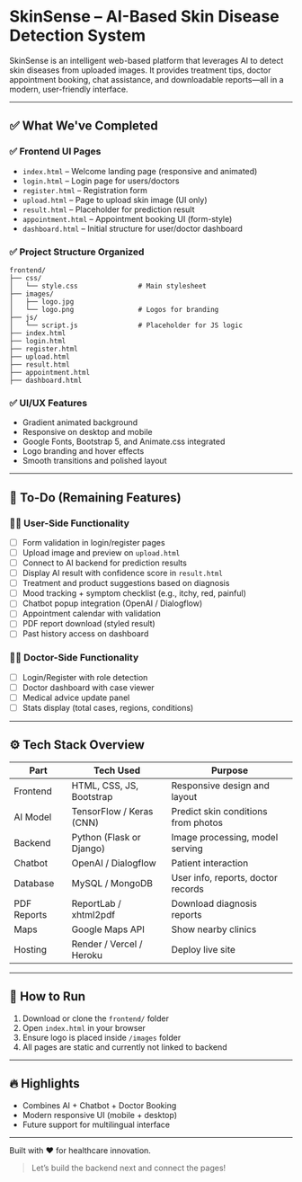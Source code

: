 # SkinSense – AI-Based Skin Disease Detection System

SkinSense is an intelligent web-based platform that leverages AI to detect skin diseases from uploaded images. It provides treatment tips, doctor appointment booking, chat assistance, and downloadable reports—all in a modern, user-friendly interface.

---

## ✅ What We've Completed

### ✅ Frontend UI Pages
- `index.html` – Welcome landing page (responsive and animated)
- `login.html` – Login page for users/doctors
- `register.html` – Registration form
- `upload.html` – Page to upload skin image (UI only)
- `result.html` – Placeholder for prediction result
- `appointment.html` – Appointment booking UI (form-style)
- `dashboard.html` – Initial structure for user/doctor dashboard

### ✅ Project Structure Organized
```
frontend/
├── css/
│   └── style.css               # Main stylesheet
├── images/
│   ├── logo.jpg
│   └── logo.png                # Logos for branding
├── js/
│   └── script.js               # Placeholder for JS logic
├── index.html
├── login.html
├── register.html
├── upload.html
├── result.html
├── appointment.html
├── dashboard.html
```

### ✅ UI/UX Features
- Gradient animated background
- Responsive on desktop and mobile
- Google Fonts, Bootstrap 5, and Animate.css integrated
- Logo branding and hover effects
- Smooth transitions and polished layout

---

## 🧱 To-Do (Remaining Features)

### 🧑‍⚕️ User-Side Functionality
- [ ] Form validation in login/register pages
- [ ] Upload image and preview on `upload.html`
- [ ] Connect to AI backend for prediction results
- [ ] Display AI result with confidence score in `result.html`
- [ ] Treatment and product suggestions based on diagnosis
- [ ] Mood tracking + symptom checklist (e.g., itchy, red, painful)
- [ ] Chatbot popup integration (OpenAI / Dialogflow)
- [ ] Appointment calendar with validation
- [ ] PDF report download (styled result)
- [ ] Past history access on dashboard

### 👨‍⚕️ Doctor-Side Functionality
- [ ] Login/Register with role detection
- [ ] Doctor dashboard with case viewer
- [ ] Medical advice update panel
- [ ] Stats display (total cases, regions, conditions)

---

## ⚙️ Tech Stack Overview
| Part           | Tech Used                   | Purpose                                    |
|----------------|------------------------------|---------------------------------------------|
| Frontend       | HTML, CSS, JS, Bootstrap    | Responsive design and layout               |
| AI Model       | TensorFlow / Keras (CNN)    | Predict skin conditions from photos        |
| Backend        | Python (Flask or Django)    | Image processing, model serving            |
| Chatbot        | OpenAI / Dialogflow         | Patient interaction                        |
| Database       | MySQL / MongoDB             | User info, reports, doctor records         |
| PDF Reports    | ReportLab / xhtml2pdf       | Download diagnosis reports                 |
| Maps           | Google Maps API             | Show nearby clinics                        |
| Hosting        | Render / Vercel / Heroku    | Deploy live site                           |

---

## 🚀 How to Run
1. Download or clone the `frontend/` folder
2. Open `index.html` in your browser
3. Ensure logo is placed inside `/images` folder
4. All pages are static and currently not linked to backend

---

## 🔥 Highlights
- Combines AI + Chatbot + Doctor Booking
- Modern responsive UI (mobile + desktop)
- Future support for multilingual interface

---

Built with ❤️ for healthcare innovation.

> Let’s build the backend next and connect the pages!
